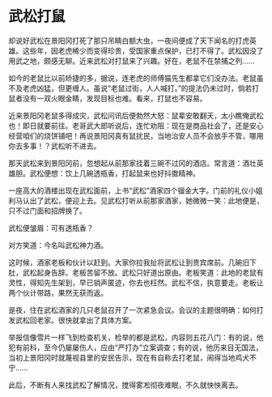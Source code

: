 # 武松打鼠

却说好武松在景阳冈打死了那只吊睛白额大虫，一夜间便成了天下闻名的打虎英雄。这些年，因老虎稀少而变得珍贵，受国家重点保护，已打不得了。武松因没了用武之地，颇感无聊。近来武松对打鼠来了兴趣。好在，老鼠不在禁捕之列…… 

如今的老鼠比以前矫捷的多，据说，连老虎的师傅猫先生都拿它们没办法。老鼠虽不及老虎凶猛，但更缠人。虽说“老鼠过街，人人喊打。”的提法仍未过时，倘若打鼠者没有一双火眼金睛，发现目标也难。看来，打鼠也不容易。 

近来景阳冈老鼠多得成灾，武松问讯后便勃然大怒：鼠辈安敢翻天，太小瞧俺武松也！即日就要前往。老哥武大郎听说后，连忙劝阻：现在是商品社会了，还是安心经营咱们的烧饼铺吧！再说景阳冈真有鼠扰民，当地治安人员不会放手不管，哪用你去多事！？武松听不进去。 

那天武松来到景阳冈前，忽想起从前那家挂着三碗不过冈的酒店。常言道：酒壮英雄胆。武松便想：饮上几碗透瓶香，打起鼠来也好抖擞精神。 

一座高大的酒楼出现在武松面前，上书“武松”酒家四个镏金大字。门前的礼仪小姐利马认出了武松，便迎上去。见武松打听从前那家酒家，她微微一笑：此地便是，只不过门面和招牌换了。 

武松便皱眉：可有透瓶香？ 

对方笑道：今名叫武松神力酒。 

这时候，酒家老板和伙计以赶到。大家你拉我扯将武松让到贵宾席前。几碗旧下肚，武松起身告辞。老板苦留不放。武松只好道出原由。老板笑道：此地的老鼠有灵性，得知先生架到，早已销声匿迹，你去也枉然。武松不信，执意要走。老板让两个伙计带路，果然无获而返。 

是夜，住在武松酒家的几只老鼠召开了一次紧急会议。会议的主题很明确：如何打发武松回老家。很快就拿出了具体方案。 

举报信像雪片一样飞到检查机关，检举的都是武松，内容则五花八门：有的说，他犯有前科，至今仍屡屡伤人，应由“严打办”立案调查；有的说，他历来目无国法，当初上景阳冈时就蔑视县里的安民告示，现在有自称去打老鼠，闹得当地鸡犬不宁…… 

此后，不断有人来找武松了解情况，搅得雾凇彻夜难眠，不久就怏怏离去。
 